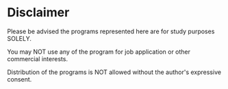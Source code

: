 Disclaimer
======
Please be advised the programs represented here are for study purposes SOLELY.


You may NOT use any of the program for job application or other commercial interests.

Distribution of the programs is NOT allowed without the author's expressive consent.
